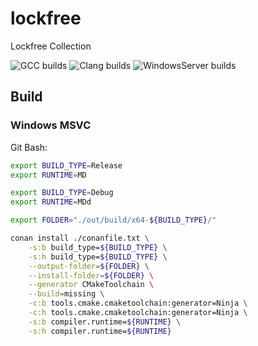 # lockfree
Lockfree Collection

![GCC builds](https://github.com/GremSnoort/lockfree/actions/workflows/ubuntu_gcc.yaml/badge.svg)
![Clang builds](https://github.com/GremSnoort/lockfree/actions/workflows/ubuntu_clang.yaml/badge.svg)
![WindowsServer builds](https://github.com/GremSnoort/lockfree/actions/workflows/windows_server.yaml/badge.svg)

## Build

### Windows MSVC

Git Bash:

```bash
export BUILD_TYPE=Release
export RUNTIME=MD

export BUILD_TYPE=Debug
export RUNTIME=MDd

export FOLDER="./out/build/x64-${BUILD_TYPE}/"

conan install ./conanfile.txt \
	-s:b build_type=${BUILD_TYPE} \
	-s:h build_type=${BUILD_TYPE} \
	--output-folder=${FOLDER} \
	--install-folder=${FOLDER} \
	--generator CMakeToolchain \
	--build=missing \
	-c:b tools.cmake.cmaketoolchain:generator=Ninja \
	-c:h tools.cmake.cmaketoolchain:generator=Ninja \
	-s:b compiler.runtime=${RUNTIME} \
	-s:h compiler.runtime=${RUNTIME}
```
